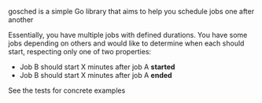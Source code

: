 gosched is a simple Go library that aims to help you schedule jobs one after another

Essentially, you have multiple jobs with defined durations. You have some jobs depending on others and would like to determine when each should start, respecting only one of two properties:
* Job B should start X minutes after job A **started**
* Job B should start X minutes after job A **ended**

See the tests for concrete examples
